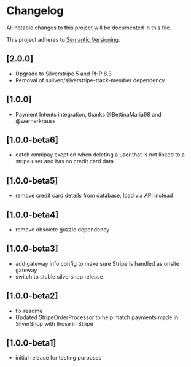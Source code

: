 # Changelog

All notable changes to this project will be documented in this file.

This project adheres to [Semantic Versioning](http://semver.org/).

## [2.0.0]

* Upgrade to Silverstripe 5 and PHP 8.3
* Removal of suilven/silverstripe-track-member dependency

## [1.0.0]

* Payment Intents integration, thanks @BettinaMaria98 and @wernerkrauss

## [1.0.0-beta6]

* catch omnipay exeption when deleting a user that is not linked to a stripe user and has no credit card data

## [1.0.0-beta5]

* remove credit card details from database, load via API instead

## [1.0.0-beta4]

* remove obsolete guzzle dependency

## [1.0.0-beta3]

* add gateway info config to make sure Stripe is handled as onsite gateway
* switch to stable silvershop release

## [1.0.0-beta2]

* fix readme
* Updated StripeOrderProcessor to help match payments made in SilverShop with those in Stripe

## [1.0.0-beta1]

* initial release for testing purposes
